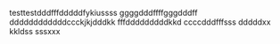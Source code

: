 testtestdddfffdddddfykiussss
ggggdddffffgggdddff
ddddddddddddccckjkjdddkk
fffdddddddddkkd
ccccdddfffsss
dddddxx
kkldss
sssxxx
